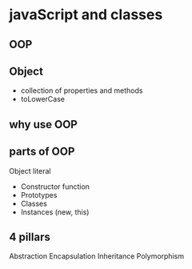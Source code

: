 # javaScript and classes

## OOP 

## Object 
- collection of properties and methods
- toLowerCase

## why use OOP

## parts of OOP
Object literal 

- Constructor function
- Prototypes
- Classes
- Instances (new, this)


## 4 pillars
Abstraction
Encapsulation
Inheritance
Polymorphism
